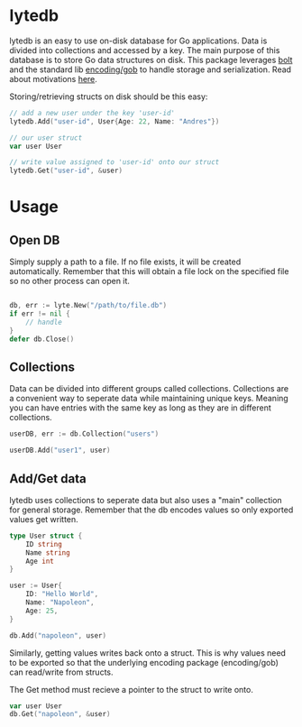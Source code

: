 # lytedb

lytedb is an easy to use on-disk database for Go applications. Data is divided into collections and accessed by a key. The main purpose 
of this database is to store Go data structures on disk. This package leverages [bolt](https://github.com/etcd-io/bbolt) and the standard lib [encoding/gob](https://godoc.org/encoding/gob) to handle storage and serialization. Read about motivations [here](https://aoro.io/post/lytedb/).

Storing/retrieving structs on disk should be this easy:

``` go
// add a new user under the key 'user-id'
lytedb.Add("user-id", User{Age: 22, Name: "Andres"})

// our user struct
var user User

// write value assigned to 'user-id' onto our struct
lytedb.Get("user-id", &user)
```

# Usage

## Open DB

Simply supply a path to a file. If no file exists, it will be created automatically. Remember that this will obtain a file lock on the specified file so no other process can open it. 

``` go 

db, err := lyte.New("/path/to/file.db")
if err != nil {
    // handle
}
defer db.Close()

```

## Collections

Data can be divided into different groups called collections. Collections are a convenient way to seperate data while maintaining unique keys. Meaning you can have entries with the same key as long as they are in different collections.

``` go
userDB, err := db.Collection("users")

userDB.Add("user1", user)
```

## Add/Get data

lytedb uses collections to seperate data but also uses a "main" collection for general storage. Remember that the db encodes values so only exported values get written.
``` go
type User struct {
    ID string
    Name string
    Age int
}

user := User{
    ID: "Hello World",
    Name: "Napoleon",
    Age: 25,
}

db.Add("napoleon", user)
```

Similarly, getting values writes back onto a struct. This is why values need to be exported so that the underlying encoding package (encoding/gob) can read/write from structs.

The Get method must recieve a pointer to the struct to write onto.

``` go
var user User
db.Get("napoleon", &user)
```



